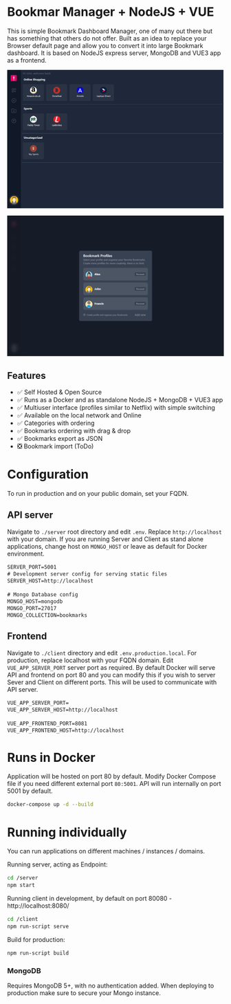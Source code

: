 # Bookmar Manager + NodeJS + VUE

This is simple Bookmark Dashboard Manager, one of many out there but has something that others do not offer. 
Built as an idea to replace your Browser default page and allow you to convert it into large Bookmark dashboard.
It is based on NodeJS express server, MongoDB and VUE3 app as a frontend.


![alt text](https://github.com/markosole/reflective-bookmarks/blob/main/demo/bookmarks.png)

![alt text](https://github.com/markosole/reflective-bookmarks/blob/main/demo/profile.png)

## Features

- ✅ Self Hosted & Open Source
- ✅ Runs as a Docker and as standalone NodeJS + MongoDB + VUE3 app
- ✅ Multiuser interface (profiles similar to Netflix) with simple switching
- ✅ Available on the local network and Online
- ✅ Categories with ordering
- ✅ Bookmarks ordering with drag & drop
- ✅ Bookmarks export as JSON
- ❎ Bookmark import (ToDo)

# Configuration
To run in production and on your public domain, set your FQDN.

## API server 
Navigate to `./server` root directory and edit `.env`. Replace `http://localhost` with your domain. If you are running Server and Client as stand alone applications, change host on `MONGO_HOST` or leave as default for Docker environment.

```env
SERVER_PORT=5001
# Development server config for serving static files
SERVER_HOST=http://localhost

# Mongo Database config
MONGO_HOST=mongodb
MONGO_PORT=27017
MONGO_COLLECTION=bookmarks
```

## Frontend
Navigate to `./client` directory and edit `.env.production.local`. For production, replace localhost with your FQDN domain. Edit `VUE_APP_SERVER_PORT` server port as required. By default Docker will serve API and frontend on port 80 and you can modify this if you wish to server Sever and Client on different ports. This will be used to communicate with API server.

```env
VUE_APP_SERVER_PORT=
VUE_APP_SERVER_HOST=http://localhost

VUE_APP_FRONTEND_PORT=8081
VUE_APP_FRONTEND_HOST=http://localhost
```

# Runs in Docker
Application will be hosted on port 80 by default. Modify Docker Compose file if you need different external port `80:5001`. API will run internally on port 5001 by default.

```bash
docker-compose up -d --build
```

# Running individually
You can run applications on different machines / instances / domains. 

Running server, acting as Endpoint:
```bash
cd /server
npm start
```


Running client in development, by default on port 80080 - http://localhost:8080/ 
```bash
cd /client
npm run-script serve
```

Build for production:
```bash
npm run-script build
```

### MongoDB
Requires MongoDB 5+, with no authentication added. When deploying to production make sure to secure your Mongo instance.
